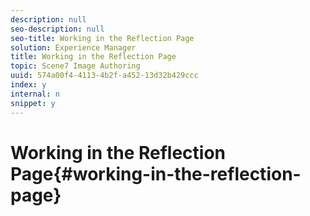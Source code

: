 ```yaml
---
description: null
seo-description: null
seo-title: Working in the Reflection Page
solution: Experience Manager
title: Working in the Reflection Page
topic: Scene7 Image Authoring
uuid: 574a00f4-4113-4b2f-a452-13d32b429ccc
index: y
internal: n
snippet: y
---
```


# Working in the Reflection Page{#working-in-the-reflection-page}

